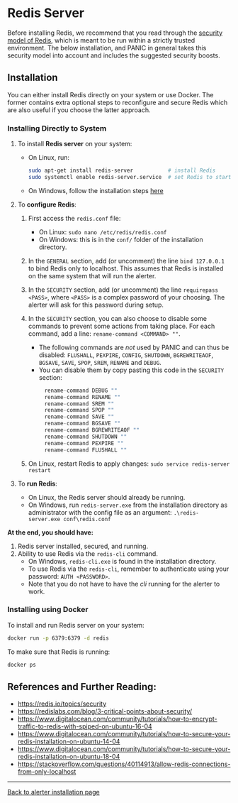 # Redis Server

Before installing Redis, we recommend that you read through the [security model of Redis](https://redis.io/topics/security), which is meant to be run within a strictly trusted environment. The below installation, and PANIC in general takes this security model into account and includes the suggested security boosts.

## Installation

You can either install Redis directly on your system or use Docker. 
The former contains extra optional steps to reconfigure and secure Redis which are also useful if you choose the latter approach.

### Installing Directly to System

1. To install **Redis server** on your system:
    - On Linux, run:
      ```bash
      sudo apt-get install redis-server           # install Redis
      sudo systemctl enable redis-server.service  # set Redis to start on boot
      ```
    - On Windows, follow the installation steps [here](https://riptutorial.com/redis/example/29962/installing-and-running-redis-server-on-windows)

2. To **configure Redis**:
    1. First access the `redis.conf` file:
        - On Linux: `sudo nano /etc/redis/redis.conf`
        - On Windows: this is in the `conf/` folder of the installation directory.
    2. In the `GENERAL` section, add (or uncomment) the line `bind 127.0.0.1` to bind Redis only to localhost. This assumes that Redis is installed on the same system that will run the alerter.
    3. In the `SECURITY` section, add (or uncomment) the line `requirepass <PASS>`, where `<PASS>` is a complex password of your choosing. The alerter will ask for this password during setup.
    4. In the `SECURITY` section, you can also choose to disable some commands to prevent some actions from taking place. For each command, add a line: `rename-command <COMMAND> ""`.
        -  The following commands are *not* used by PANIC and can thus be disabled: `FLUSHALL`, `PEXPIRE`, `CONFIG`, `SHUTDOWN`, `BGREWRITEAOF`, `BGSAVE`, `SAVE`, `SPOP`, `SREM`, `RENAME` and `DEBUG`.
        - You can disable them by copy pasting this code in the `SECURITY` section:             
        ```c
             rename-command DEBUG ""
             rename-command RENAME ""
             rename-command SREM ""
             rename-command SPOP ""
             rename-command SAVE ""
             rename-command BGSAVE ""
             rename-command BGREWRITEAOF ""
             rename-command SHUTDOWN ""
             rename-command PEXPIRE ""
             rename-command FLUSHALL ""
        ```

    5. On Linux, restart Redis to apply changes: `sudo service redis-server restart`

3. To **run Redis**:
    - On Linux, the Redis server should already be running.
    - On Windows, run `redis-server.exe` from the installation directory as administrator with the config file as an argument: `.\redis-server.exe conf\redis.conf`

**At the end, you should have:**
1. Redis server installed, secured, and running.
2. Ability to use Redis via the `redis-cli` command.
    - On Windows, `redis-cli.exe` is found in the installation directory.
    - To use Redis via the `redis-cli`, remember to authenticate using your password: `AUTH <PASSWORD>`.
    - Note that you do not have to have the *cli* running for the alerter to work.

### Installing using Docker

To install and run Redis server on your system:

```bash
docker run -p 6379:6379 -d redis
```

To make sure that Redis is running:

```bash
docker ps
```

## References and Further Reading:
- <https://redis.io/topics/security>
- <https://redislabs.com/blog/3-critical-points-about-security/>
- <https://www.digitalocean.com/community/tutorials/how-to-encrypt-traffic-to-redis-with-spiped-on-ubuntu-16-04>
- <https://www.digitalocean.com/community/tutorials/how-to-secure-your-redis-installation-on-ubuntu-14-04>
- <https://www.digitalocean.com/community/tutorials/how-to-secure-your-redis-installation-on-ubuntu-18-04>
- <https://stackoverflow.com/questions/40114913/allow-redis-connections-from-only-localhost>

---
[Back to alerter installation page](INSTALL_AND_RUN.md)
